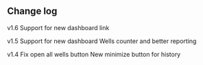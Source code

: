 ## Change log


v1.6
Support for new dashboard link

v1.5
Support for new dashboard
Wells counter and better reporting

v1.4
Fix open all wells button
New minimize button for history
